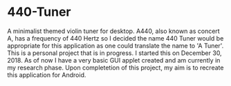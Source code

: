 # 440-Tuner
A minimalist themed violin tuner for desktop. A440, also known as concert A, has a frequency of 440 Hertz so I decided the name 440 Tuner would be appropriate for this application as one could translate the name to 'A Tuner'. This is a personal project that is in progress. I started this on December 30, 2018. As of now I have a very basic GUI applet created and am currently in my research phase. Upon completetion of this project, my aim is to recreate this application for Android.
